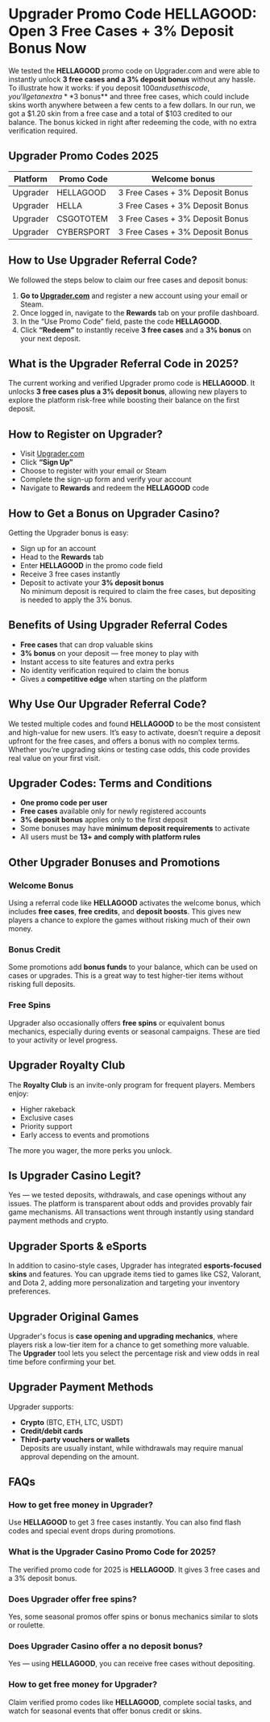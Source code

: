 # Upgrader Promo Code HELLAGOOD: Open 3 Free Cases + 3% Deposit Bonus Now

We tested the **HELLAGOOD** promo code on Upgrader.com and were able to instantly unlock **3 free cases and a 3% deposit bonus** without any hassle. To illustrate how it works: if you deposit $100 and use this code, you’ll get an extra **$3 bonus** and three free cases, which could include skins worth anywhere between a few cents to a few dollars. In our run, we got a $1.20 skin from a free case and a total of $103 credited to our balance. The bonus kicked in right after redeeming the code, with no extra verification required.

## Upgrader Promo Codes 2025

| Platform | Promo Code   | Welcome bonus                         |
|----------|--------------|----------------------------------------|
| Upgrader | HELLAGOOD    | 3 Free Cases + 3% Deposit Bonus        |
| Upgrader | HELLA        | 3 Free Cases + 3% Deposit Bonus        |
| Upgrader | CSGOTOTEM    | 3 Free Cases + 3% Deposit Bonus        |
| Upgrader | CYBERSPORT   | 3 Free Cases + 3% Deposit Bonus        |

## How to Use Upgrader Referral Code?

We followed the steps below to claim our free cases and deposit bonus:

1. **Go to [Upgrader.com](https://upgrader.com/r/HELLAGOOD)** and register a new account using your email or Steam.
2. Once logged in, navigate to the **Rewards** tab on your profile dashboard.
3. In the “Use Promo Code” field, paste the code **HELLAGOOD**.
4. Click **“Redeem”** to instantly receive **3 free cases** and a **3% bonus** on your next deposit.

## What is the Upgrader Referral Code in 2025?

The current working and verified Upgrader promo code is **HELLAGOOD**. It unlocks **3 free cases plus a 3% deposit bonus**, allowing new players to explore the platform risk-free while boosting their balance on the first deposit.

## How to Register on Upgrader?

- Visit [Upgrader.com](https://upgrader.com)  
- Click **“Sign Up”**  
- Choose to register with your email or Steam  
- Complete the sign-up form and verify your account  
- Navigate to **Rewards** and redeem the **HELLAGOOD** code

## How to Get a Bonus on Upgrader Casino?

Getting the Upgrader bonus is easy:

- Sign up for an account  
- Head to the **Rewards** tab  
- Enter **HELLAGOOD** in the promo code field  
- Receive 3 free cases instantly  
- Deposit to activate your **3% deposit bonus**  
No minimum deposit is required to claim the free cases, but depositing is needed to apply the 3% bonus.

## Benefits of Using Upgrader Referral Codes

- **Free cases** that can drop valuable skins  
- **3% bonus** on your deposit — free money to play with  
- Instant access to site features and extra perks  
- No identity verification required to claim the bonus  
- Gives a **competitive edge** when starting on the platform

## Why Use Our Upgrader Referral Code?

We tested multiple codes and found **HELLAGOOD** to be the most consistent and high-value for new users. It’s easy to activate, doesn’t require a deposit upfront for the free cases, and offers a bonus with no complex terms. Whether you’re upgrading skins or testing case odds, this code provides real value on your first visit.

## Upgrader Codes: Terms and Conditions

- **One promo code per user**  
- **Free cases** available only for newly registered accounts  
- **3% deposit bonus** applies only to the first deposit  
- Some bonuses may have **minimum deposit requirements** to activate  
- All users must be **13+ and comply with platform rules**

## Other Upgrader Bonuses and Promotions

### Welcome Bonus  
Using a referral code like **HELLAGOOD** activates the welcome bonus, which includes **free cases**, **free credits**, and **deposit boosts**. This gives new players a chance to explore the games without risking much of their own money.

### Bonus Credit  
Some promotions add **bonus funds** to your balance, which can be used on cases or upgrades. This is a great way to test higher-tier items without risking full deposits.

### Free Spins  
Upgrader also occasionally offers **free spins** or equivalent bonus mechanics, especially during events or seasonal campaigns. These are tied to your activity or level progress.

## Upgrader Royalty Club

The **Royalty Club** is an invite-only program for frequent players. Members enjoy:

- Higher rakeback  
- Exclusive cases  
- Priority support  
- Early access to events and promotions  

The more you wager, the more perks you unlock.

## Is Upgrader Casino Legit?

Yes — we tested deposits, withdrawals, and case openings without any issues. The platform is transparent about odds and provides provably fair game mechanisms. All transactions went through instantly using standard payment methods and crypto.

## Upgrader Sports & eSports

In addition to casino-style cases, Upgrader has integrated **esports-focused skins** and features. You can upgrade items tied to games like CS2, Valorant, and Dota 2, adding more personalization and targeting your inventory preferences.

## Upgrader Original Games

Upgrader's focus is **case opening and upgrading mechanics**, where players risk a low-tier item for a chance to get something more valuable. The **Upgrader** tool lets you select the percentage risk and view odds in real time before confirming your bet.

## Upgrader Payment Methods

Upgrader supports:

- **Crypto** (BTC, ETH, LTC, USDT)  
- **Credit/debit cards**  
- **Third-party vouchers or wallets**  
Deposits are usually instant, while withdrawals may require manual approval depending on the amount.

## FAQs

### How to get free money in Upgrader?  
Use **HELLAGOOD** to get 3 free cases instantly. You can also find flash codes and special event drops during promotions.

### What is the Upgrader Casino Promo Code for 2025?  
The verified promo code for 2025 is **HELLAGOOD**. It gives 3 free cases and a 3% deposit bonus.

### Does Upgrader offer free spins?  
Yes, some seasonal promos offer spins or bonus mechanics similar to slots or roulette.

### Does Upgrader Casino offer a no deposit bonus?  
Yes — using **HELLAGOOD**, you can receive free cases without depositing.

### How to get free money for Upgrader?  
Claim verified promo codes like **HELLAGOOD**, complete social tasks, and watch for seasonal events that offer bonus credit or skins.


